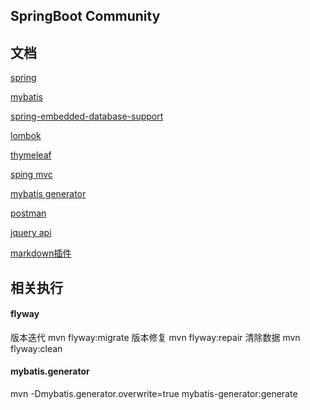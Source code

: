 ## SpringBoot Community

## 文档
[spring](https://spring.io/guides)

[mybatis](http://www.mybatis.org/spring-boot-starter/mybatis-spring-boot-autoconfigure/index.html)

[spring-embedded-database-support](https://docs.spring.io/spring-boot/docs/2.0.0.RC1/reference/htmlsingle/#boot-features-embedded-database-support)

[lombok](https://projectlombok.org/features/all)

[thymeleaf](https://www.thymeleaf.org/doc/tutorials/3.0/usingthymeleaf.html)

[sping mvc](https://docs.spring.io/spring/docs/current/spring-framework-reference/web.html)

[mybatis generator](http://www.mybatis.org/generator/)

[postman](https://chrome.google.com/webstore/detail/tabbed-postman-rest-clien/coohjcphdfgbiolnekdpbcijmhambjff)

[jquery api](https://api.jquery.com/jQuery.post/)

[markdown插件](https://pandao.github.io/editor.md/index.html)

## 相关执行

#### flyway
版本迭代
mvn flyway:migrate
版本修复
mvn flyway:repair
清除数据
mvn flyway:clean



#### mybatis.generator
mvn -Dmybatis.generator.overwrite=true mybatis-generator:generate







